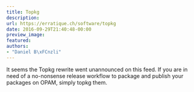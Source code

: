 ```yaml
---
title: Topkg
description:
url: https://erratique.ch/software/topkg
date: 2016-09-29T21:40:48-00:00
preview_image:
featured:
authors:
- "Daniel B\xFCnzli"
---
```


<p>It seems the Topkg rewrite went unannounced on this feed. If you are in need of a no-nonsense release workflow to package and publish your packages on OPAM, simply topkg them.</p>
